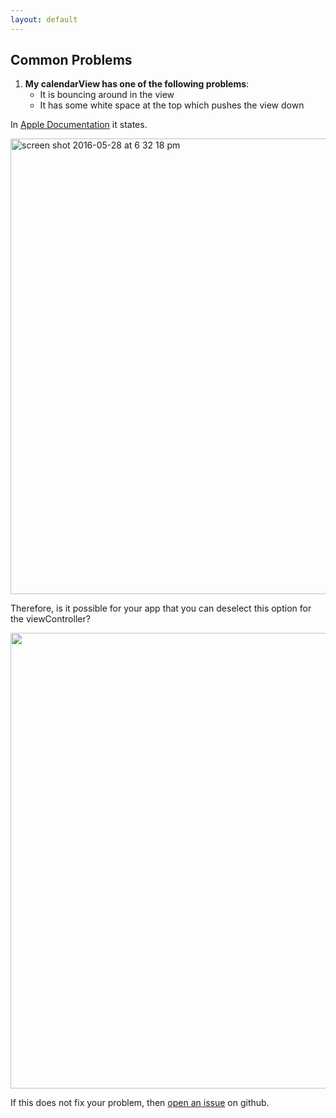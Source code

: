 ```yaml
---
layout: default
---
```


## Common Problems

1. **My calendarView has one of the following problems**:
   * It is bouncing around in the view 
   * It has some white space at the top which pushes the view down

In [Apple Documentation](https://developer.apple.com/library/ios/documentation/UIKit/Reference/UIViewController_Class/index.html#//apple_ref/occ/instp/UIViewController/automaticallyAdjustsScrollViewInsets) it states.

<img width="729" alt="screen shot 2016-05-28 at 6 32 18 pm" src="https://cloud.githubusercontent.com/assets/2439146/15630883/90e0078c-2502-11e6-8e55-08eae93d4a2c.png">

Therefore, is it possible for your app that you can deselect this option for the viewController?

<img src="https://cloud.githubusercontent.com/assets/2439146/15630895/3556af32-2503-11e6-8eb3-f9997fc8bb8e.png" width="729">


If this does not fix your problem, then [open an issue](https://github.com/patchthecode/JTAppleCalendar/issues/new) on github.
